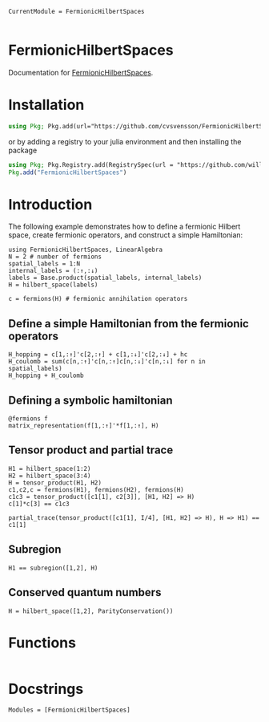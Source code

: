 ```@meta
CurrentModule = FermionicHilbertSpaces
```


```@contents
```

# FermionicHilbertSpaces

Documentation for [FermionicHilbertSpaces](https://github.com/cvsvensson/FermionicHilbertSpaces.jl).

# Installation 
```julia
using Pkg; Pkg.add(url="https://github.com/cvsvensson/FermionicHilbertSpaces.jl")
```
or by adding a registry to your julia environment and then installing the package
```julia
using Pkg; Pkg.Registry.add(RegistrySpec(url = "https://github.com/williamesamuelson/PackageRegistry"))
Pkg.add("FermionicHilbertSpaces")
```

# Introduction

The following example demonstrates how to define a fermionic Hilbert space, create fermionic operators, and construct a simple Hamiltonian:

```@example intro
using FermionicHilbertSpaces, LinearAlgebra
N = 2 # number of fermions
spatial_labels = 1:N 
internal_labels = (:↑,:↓)
labels = Base.product(spatial_labels, internal_labels) 
H = hilbert_space(labels) 
```

```@example intro
c = fermions(H) # fermionic annihilation operators
```

## Define a simple Hamiltonian from the fermionic operators

```@example intro
H_hopping = c[1,:↑]'c[2,:↑] + c[1,:↓]'c[2,:↓] + hc 
H_coulomb = sum(c[n,:↑]'c[n,:↑]c[n,:↓]'c[n,:↓] for n in spatial_labels)
H_hopping + H_coulomb
```

## Defining a symbolic hamiltonian

```@example intro
@fermions f 
matrix_representation(f[1,:↑]'*f[1,:↑], H)
```

## Tensor product and partial trace

```@example intro
H1 = hilbert_space(1:2)
H2 = hilbert_space(3:4)
H = tensor_product(H1, H2)
c1,c2,c = fermions(H1), fermions(H2), fermions(H)
c1c3 = tensor_product([c1[1], c2[3]], [H1, H2] => H)
c[1]*c[3] == c1c3
```

```@example intro
partial_trace(tensor_product([c1[1], I/4], [H1, H2] => H), H => H1) == c1[1] 
```

## Subregion
```@example intro
H1 == subregion([1,2], H)
``` 

## Conserved quantum numbers
```@example intro
H = hilbert_space([1,2], ParityConservation())
```

# Functions
```@index
```

# Docstrings
```@autodocs
Modules = [FermionicHilbertSpaces]
```
